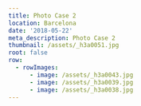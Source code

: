 ```yaml
---
title: Photo Case 2
location: Barcelona
date: '2018-05-22'
meta_description: Photo Case 2
thumbnail: /assets/_h3a0051.jpg
root: false
row:
  - rowImages:
      - image: /assets/_h3a0043.jpg
      - image: /assets/_h3a0039.jpg
      - image: /assets/_h3a0038.jpg
---
```

